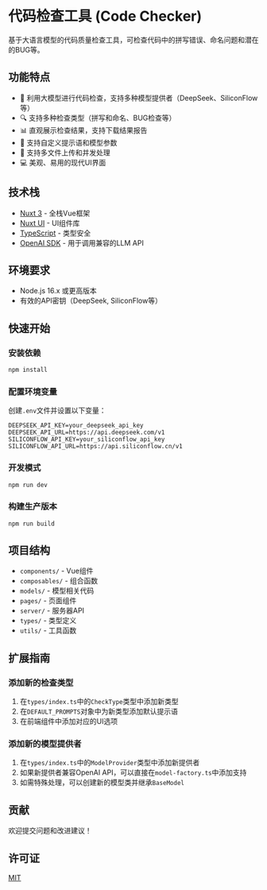 # 代码检查工具 (Code Checker)

基于大语言模型的代码质量检查工具，可检查代码中的拼写错误、命名问题和潜在的BUG等。

## 功能特点

- 🧠 利用大模型进行代码检查，支持多种模型提供者（DeepSeek、SiliconFlow等）
- 🔍 支持多种检查类型（拼写和命名、BUG检查等）
- 📊 直观展示检查结果，支持下载结果报告
- 📝 支持自定义提示语和模型参数
- 🚀 支持多文件上传和并发处理
- 💻 美观、易用的现代UI界面

## 技术栈

- [Nuxt 3](https://nuxt.com/) - 全栈Vue框架
- [Nuxt UI](https://ui.nuxt.com/) - UI组件库
- [TypeScript](https://www.typescriptlang.org/) - 类型安全
- [OpenAI SDK](https://github.com/openai/openai-node) - 用于调用兼容的LLM API

## 环境要求

- Node.js 16.x 或更高版本
- 有效的API密钥（DeepSeek, SiliconFlow等）

## 快速开始

### 安装依赖

```bash
npm install
```

### 配置环境变量

创建`.env`文件并设置以下变量：

```
DEEPSEEK_API_KEY=your_deepseek_api_key
DEEPSEEK_API_URL=https://api.deepseek.com/v1
SILICONFLOW_API_KEY=your_siliconflow_api_key
SILICONFLOW_API_URL=https://api.siliconflow.cn/v1
```

### 开发模式

```bash
npm run dev
```

### 构建生产版本

```bash
npm run build
```

## 项目结构

- `components/` - Vue组件
- `composables/` - 组合函数
- `models/` - 模型相关代码
- `pages/` - 页面组件
- `server/` - 服务器API
- `types/` - 类型定义
- `utils/` - 工具函数

## 扩展指南

### 添加新的检查类型

1. 在`types/index.ts`中的`CheckType`类型中添加新类型
2. 在`DEFAULT_PROMPTS`对象中为新类型添加默认提示语
3. 在前端组件中添加对应的UI选项

### 添加新的模型提供者

1. 在`types/index.ts`中的`ModelProvider`类型中添加新提供者
2. 如果新提供者兼容OpenAI API，可以直接在`model-factory.ts`中添加支持
3. 如需特殊处理，可以创建新的模型类并继承`BaseModel`

## 贡献

欢迎提交问题和改进建议！

## 许可证

[MIT](LICENSE)
